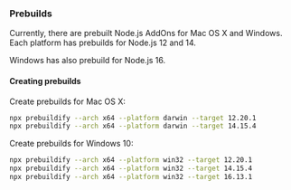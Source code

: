 ### Prebuilds

Currently, there are prebuilt Node.js AddOns for Mac OS X and Windows. 
Each platform has prebuilds for Node.js 12 and 14.

Windows has also prebuild for Node.js 16.


#### Creating prebuilds
Create prebuilds for Mac OS X:

```bash
npx prebuildify --arch x64 --platform darwin --target 12.20.1
npx prebuildify --arch x64 --platform darwin --target 14.15.4
```

Create prebuilds for Windows 10:

```bash
npx prebuildify --arch x64 --platform win32 --target 12.20.1
npx prebuildify --arch x64 --platform win32 --target 14.15.4
npx prebuildify --arch x64 --platform win32 --target 16.13.1
```
